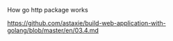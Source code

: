 How go http package works

https://github.com/astaxie/build-web-application-with-golang/blob/master/en/03.4.md
